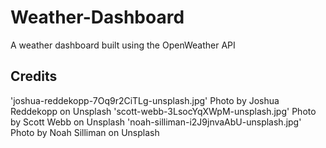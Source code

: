 # Weather-Dashboard

A weather dashboard built using the OpenWeather API

## Credits

'joshua-reddekopp-7Oq9r2CiTLg-unsplash.jpg' Photo by Joshua Reddekopp on Unsplash
'scott-webb-3LsocYqXWpM-unsplash.jpg' Photo by Scott Webb on Unsplash
'noah-silliman-i2J9jnvaAbU-unsplash.jpg' Photo by Noah Silliman on Unsplash
